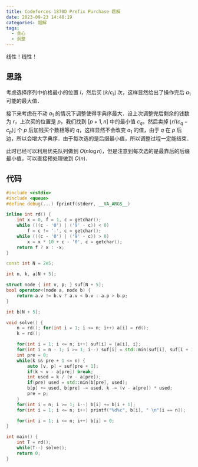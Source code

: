 ```yaml
---
title: Codeforces 1870D Prefix Purchase 题解
date: 2023-09-23 14:48:19
categories: 题解
tags:
  - 贪心
  - 调整
---
```


线性！线性！

<!-- more -->

## 思路

考虑选择序列中价格最小的位置 $i$，然后买 $\lfloor k / c_i \rfloor$ 次，这样显然给出了操作完后 $a_1$ 可能的最大值．

接下来考虑在不动 $a_1$ 的情况下调整使得字典序最大．设上次调整完后剩余的钱数为 $r$，上次买的位置是 $p$，我们找到 $[p + 1, n]$ 中的最小值 $c_q$，然后卖掉 $\lfloor r / (c_q - c_p) \rfloor$ 个 $p$ 后加钱买个数相等的 $q$，这样显然不会改变 $a_1$ 的值，由于 $q$ 在 $p$ 后边，所以会增大字典序．由于每次选的是后缀最小值，所以调整过程一定能结束．

此时已经可以利用优先队列做到 $O(n \log n)$，但是注意到每次选的是最靠后的后缀最小值，可以直接预处理做到 $O(n)$．

## 代码

```cpp
#include <cstdio>
#include <queue>
#define debug(...) fprintf(stderr, __VA_ARGS__)

inline int rd() {
	int x = 0, f = 1, c = getchar();
	while (((c - '0') | ('9' - c)) < 0)
		f = c != '-', c = getchar();
	while (((c - '0') | ('9' - c)) > 0)
		x = x * 10 + c - '0', c = getchar();
	return f ? x : -x;
}

const int N = 2e5;

int n, k, a[N + 5];

struct node { int v, p; } suf[N + 5];
bool operator<(node a, node b) {
	return a.v != b.v ? a.v < b.v : a.p > b.p;
}

int b[N + 5];

void solve() {
	n = rd(); for(int i = 1; i <= n; i++) a[i] = rd();
	k = rd();

	for(int i = 1; i <= n; i++) suf[i] = {a[i], i};
	for(int i = n - 1; i >= 1; i--) suf[i] = std::min(suf[i], suf[i + 1]);
	int pre = 0;
	while(k && pre + 1 <= n) {
		auto [v, p] = suf[pre + 1];
		if(k < v - a[pre]) break;
		int used = k / (v - a[pre]);
		if(pre) used = std::min(b[pre], used);
		b[p] += used, b[pre] -= used, k -= (v - a[pre]) * used;
		pre = p;
	}
	for(int i = n; i >= 1; i--) b[i] += b[i + 1];
	for(int i = 1; i <= n; i++) printf("%d%c", b[i], " \n"[i == n]);

	for(int i = 1; i <= n; i++) b[i] = 0;
}

int main() {
	int T = rd();
	while(T--) solve();
	return 0;
}
```
